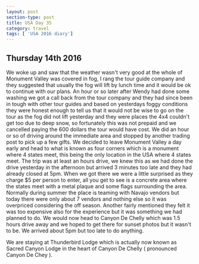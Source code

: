 ```yaml
---
layout: post
section-type: post
title: USA Day 35
category: travel
tags: [ 'USA 2016 diary']
---
```

## Thursday 14th 2016  

We woke up and saw that the weather wasn't very good at the whole of Monument Valley was covered in fog, I rang the tour guide company and they suggested that usually the fog will lift by lunch time and it would be ok to continue with our plans. An hour or so later after Wendy had done some washing we got a call back from the tour company and they had since been in tough with other tour guides and based on yesterdays foggy conditions they were honest enough to tell us that it would not be wise to go on the tour as the fog did not lift yesterday and they were places the 4x4 couldn't get too due to deep snow, so fortunately this was not prepaid and we cancelled paying the 600 dollars the tour would have cost. We did an hour or so of driving around the immediate area and stopped by another trading post to pick up a few gifts. We decided to leave Monument Valley a day early and head to what is known as four corners which is a monument where 4 states meet, this being the only location in the USA where 4 states meet. The trip was at least an hours drive, we knew this as we had done the drive yesterday in the afternoon but arrived 3 minutes too late and they had already closed at 5pm. When we got there we were a little surprised as they charge $5 per person to enter, all you get to see is a concrete area where the states meet with a metal plaque and some flags surrounding the area. Normally during summer the place is teaming with Navajo vendors but today there were only about 7 vendors and nothing else so it was overpriced considering the off season. Another fairly mentioned they felt it was too expensive also for the experience but it was something we had planned to do.
We would now head to Canyon De Chelly which was 1.5 hours drive away and we hoped to get there for sunset photos but it wasn't to be. We arrived about 5pm but too late to do anything.

We are staying at Thunderbird Lodge which is actually now known as Sacred Canyon Lodge in the heart of Canyon De Chelly ( pronounced Canyon De Chey ).
